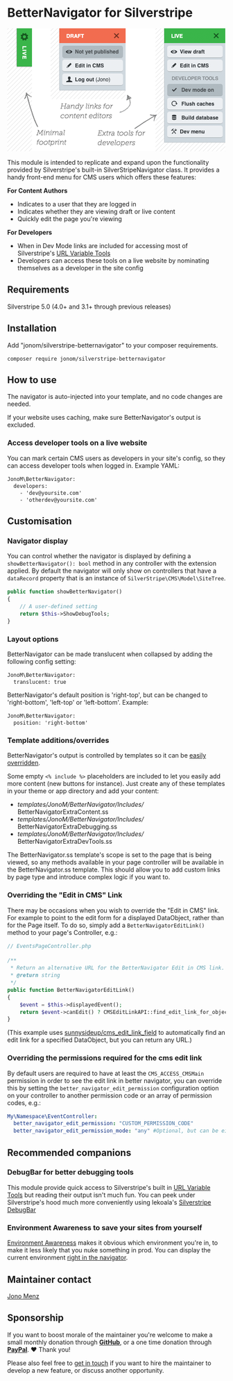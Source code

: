 # BetterNavigator for Silverstripe

![Diagram of module](images/demo.png)

This module is intended to replicate and expand upon the functionality provided by Silverstripe's built-in SilverStripeNavigator class. It provides a handy front-end menu for CMS users which offers these features:

**For Content Authors**

 * Indicates to a user that they are logged in
 * Indicates whether they are viewing draft or live content
 * Quickly edit the page you're viewing

**For Developers**

 * When in Dev Mode links are included for accessing most of Silverstripe's [URL Variable Tools](http://doc.silverstripe.org/framework/en/reference/urlvariabletools)
 * Developers can access these tools on a live website by nominating themselves as a developer in the site config

## Requirements

Silverstripe 5.0 (4.0+ and 3.1+ through previous releases)

## Installation

Add "jonom/silverstripe-betternavigator" to your composer requirements.

```
composer require jonom/silverstripe-betternavigator
```

## How to use

The navigator is auto-injected into your template, and no code changes are needed.

If your website uses caching, make sure BetterNavigator's output is excluded.

### Access developer tools on a live website

You can mark certain CMS users as developers in your site's config, so they can access developer tools when logged in. Example YAML:

```
JonoM\BetterNavigator:
  developers:
    - 'dev@yoursite.com'
    - 'otherdev@yoursite.com'
```

## Customisation

### Navigator display

You can control whether the navigator is displayed by defining a `showBetterNavigator(): bool`
method in any controller with the extension applied. By default the navigator will only show on controllers that have a `dataRecord` property that is an instance of `SilverStripe\CMS\Model\SiteTree`.

```php
public function showBetterNavigator()
{
    // A user-defined setting
    return $this->ShowDebugTools;
}
```

### Layout options

BetterNavigator can be made translucent when collapsed by adding the following config setting:

```
JonoM\BetterNavigator:
  translucent: true
```

BetterNavigator's default position is 'right-top', but can be changed to 'right-bottom', 'left-top' or 'left-bottom'. Example:

```
JonoM\BetterNavigator:
  position: 'right-bottom'
```

### Template additions/overrides

BetterNavigator's output is controlled by templates so it can be [easily overridden](https://docs.silverstripe.org/en/5/developer_guides/templates/template_inheritance/#cascading-themes).

Some empty `<% include %>` placeholders are included to let you easily add more content (new buttons for instance). Just create any of these templates in your theme or app directory and add your content:

* *templates/JonoM/BetterNavigator/Includes/* BetterNavigatorExtraContent.ss
* *templates/JonoM/BetterNavigator/Includes/* BetterNavigatorExtraDebugging.ss
* *templates/JonoM/BetterNavigator/Includes/* BetterNavigatorExtraDevTools.ss

The BetterNavigator.ss template's scope is set to the page that is being viewed, so any methods available in your page controller will be available in the BetterNavigator.ss template. This should allow you to add custom links by page type and introduce complex logic if you want to.

### Overriding the "Edit in CMS" Link

There may be occasions when you wish to override the "Edit in CMS" link. For example to point to the edit form for a displayed DataObject, rather than for the Page itself. To do so, simply add a `BetterNavigatorEditLink()` method to your page's Controller, e.g.:

````php
// EventsPageController.php

/**
 * Return an alternative URL for the BetterNavigator Edit in CMS link.
 * @return string
 */
public function BetterNavigatorEditLink()
{
    $event = $this->displayedEvent();
    return $event->canEdit() ? CMSEditLinkAPI::find_edit_link_for_object($event) : false;
}
````

(This example uses [sunnysideup/cms_edit_link_field](https://github.com/sunnysideup/silverstripe-cms_edit_link_field) to automatically find an edit link for a specified DataObject, but you can return any URL.)

### Overriding the permissions required for the cms edit link

By default users are required to have at least the `CMS_ACCESS_CMSMain` permission in order to see the edit link in better navigator, you can override this by setting the `better_navigator_edit_permission` configuration option on your controller to another permission code or an array of permission codes, e.g.:

```yml
My\Namespace\EventController:
  better_navigator_edit_permission: "CUSTOM_PERMISSION_CODE"
  better_navigator_edit_permission_mode: "any" #Optional, but can be either "any" or "all" (defaults to "all")
```

## Recommended companions

### DebugBar for better debugging tools

This module provide quick access to Silverstripe's built in [URL Variable Tools](https://docs.silverstripe.org/en/developer_guides/debugging/url_variable_tools/#url-variable-tools) but reading their output isn't much fun. You can peek under Silverstripe's hood much more conveniently using lekoala's [Silverstripe DebugBar](https://github.com/lekoala/silverstripe-debugbar)

### Environment Awareness to save your sites from yourself

[Environment Awareness](https://github.com/jonom/silverstripe-environment-awareness) makes it obvious which environment you're in, to make it less likely that you nuke something in prod. You can display the current environment [right in the navigator](https://github.com/jonom/silverstripe-environment-awareness/blob/master/docs/en/how-to-use.md#include-front-end-environment-notice).

## Maintainer contact

[Jono Menz](https://jonomenz.com)

## Sponsorship

If you want to boost morale of the maintainer you're welcome to make a small monthly donation through [**GitHub**](https://github.com/sponsors/jonom), or a one time donation through [**PayPal**](https://www.paypal.com/cgi-bin/webscr?cmd=_s-xclick&hosted_button_id=Z5HEZREZSKA6A). ❤️ Thank you!

Please also feel free to [get in touch](https://jonomenz.com) if you want to hire the maintainer to develop a new feature, or discuss another opportunity.
